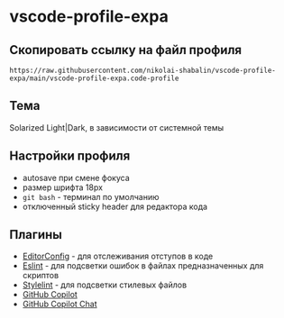 # vscode-profile-expa

## Скопировать ссылку на файл профиля

```
https://raw.githubusercontent.com/nikolai-shabalin/vscode-profile-expa/main/vscode-profile-expa.code-profile
```

## Тема
Solarized Light|Dark, в зависимости от системной темы

## Настройки профиля
- autosave при смене фокуса
- размер шрифта 18px
- `git bash` - терминал по умолчанию
- отключенный sticky header для редактора кода

## Плагины 
- [EditorConfig](https://marketplace.visualstudio.com/items?itemName=EditorConfig.EditorConfig) - для отслеживания отступов в коде
- [Eslint](https://marketplace.visualstudio.com/items?itemName=dbaeumer.vscode-eslint) - для подсветки ошибок в файлах предназначенных для скриптов
- [Stylelint](https://marketplace.visualstudio.com/items?itemName=stylelint.vscode-stylelint) - для подсветки стилевых файлов
- [GitHub Copilot](https://marketplace.visualstudio.com/items?itemName=GitHub.copilot)
- [GitHub Copilot Chat](https://marketplace.visualstudio.com/items?itemName=GitHub.copilot-chat)
